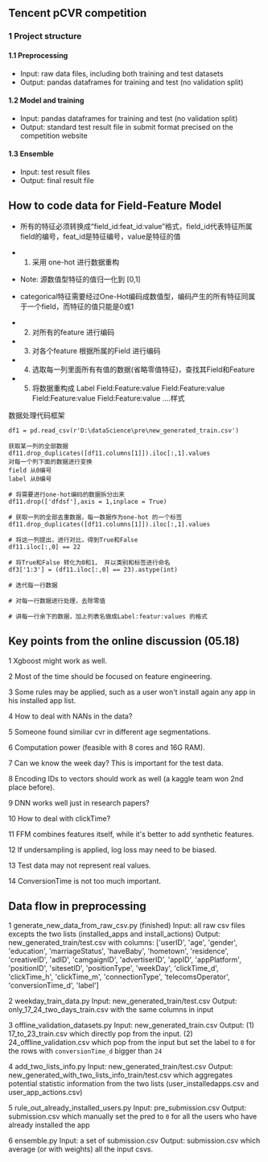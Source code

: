 ## Tencent pCVR competition

### 1 Project structure
#### 1.1 Preprocessing
- Input: raw data files, including both training and test datasets
- Output: pandas dataframes for training and test (no validation split)

#### 1.2 Model and training
- Input: pandas dataframes for training and test (no validation split)
- Output: standard test result file in submit format precised on the competition website

#### 1.3 Ensemble
- Input: test result files
- Output: final result file


## How to code data for Field-Feature Model
- 所有的特征必须转换成“field_id:feat_id:value”格式，field_id代表特征所属field的编号，feat_id是特征编号，value是特征的值


- 1. 采用 one-hot 进行数据重构
- Note: 源数值型特征的值归一化到 [0,1] 
- categorical特征需要经过One-Hot编码成数值型，编码产生的所有特征同属于一个field，而特征的值只能是0或1
        
- 2. 对所有的feature 进行编码
- 3. 对各个feature 根据所属的Field 进行编码
- 4. 选取每一列里面所有有值的数据(省略零值特征)，查找其Field和Feature
- 5. 将数据重构成 Label Field:Feature:value Field:Feature:value Field:Feature:value Field:Feature:value ....样式



数据处理代码框架
```
df1 = pd.read_csv(r'D:\dataScience\pre\new_generated_train.csv')

获取某一列的全部数据
df11.drop_duplicates([df11.columns[1]]).iloc[:,1].values
对每一个列下面的数据进行变换 
field 从0编号
label 从0编号

# 将需要进行one-hot编码的数据拆分出来
df11.drop(['dfdsf'],axis = 1,inplace = True)

# 获取一列的全部去重数据，每一数据作为one-hot 的一个标签
df11.drop_duplicates([df11.columns[1]]).iloc[:,1].values

# 将这一列提出，进行对比，得到True和False
df11.iloc[:,0] == 22

# 将True和False 转化为0和1， 并以类别和标签进行命名
df3['1:3'] = (df11.iloc[:,0] == 23).astype(int)

# 迭代每一行数据

# 对每一行数据进行处理，去除零值

# 讲每一行余下的数据，加上列表名做成Label:featur:values 的格式

```

## Key points from the online discussion (05.18)
  1 Xgboost might work as well.
  
  2 Most of the time should be focused on feature engineering.
  
  3 Some rules may be applied, such as a user won't install again any app in his installed app list.
  
  4 How to deal with NANs in the data?
  
  5 Someone found similiar cvr in different age segmentations.
  
  6 Computation power (feasible with 8 cores and 16G RAM).
  
  7 Can we know the week day? This is important for the test data.
  
  8 Encoding IDs to vectors should work as well (a kaggle team won 2nd place before).
  
  9 DNN works well just in research papers?
  
  10 How to deal with clickTime?
  
  11 FFM combines features itself, while it's better to add synthetic features.
  
  12 If undersampling is applied, log loss may need to be biased.
  
  13 Test data may not represent real values.
  
  14 ConversionTime is not too much important.
  

## Data flow in preprocessing
  1 generate_new_data_from_raw_csv.py (finished)
    Input: all raw csv files excepts the two lists (installed_apps and install_actions)
    Output: new_generated_train/test.csv with columns: 
        ['userID', 'age', 'gender', 'education', 'marriageStatus', 'haveBaby',
        'hometown', 'residence', 'creativeID', 'adID', 'camgaignID',
        'advertiserID', 'appID', 'appPlatform', 'positionID', 'sitesetID',
        'positionType', 'weekDay', 'clickTime_d', 'clickTime_h', 'clickTime_m',
        'connectionType', 'telecomsOperator', 'conversionTime_d', 'label']

  2 weekday_train_data.py 
    Input: new_generated_train/test.csv
    Output: only_17_24_two_days_train.csv with the same columns in input

  3 offline_validation_datasets.py
    Input: new_generated_train.csv
    Output: 
      (1) 17_to_23_train.csv which directly pop from the input.
      (2) 24_offline_validation.csv which pop from the input but set the label to `0` for the rows with `conversionTime_d` bigger than `24`

  4 add_two_lists_info.py
    Input: new_generated_train/test.csv
    Output: new_generated_with_two_lists_info_train/test.csv which aggregates potential statistic information from the two lists (user_installedapps.csv and user_app_actions.csv)

  5 rule_out_already_installed_users.py
    Input: pre_submission.csv 
    Output: submission.csv which manually set the pred to `0` for all the users who have already installed the app

  6 ensemble.py
    Input: a set of submission.csv
    Output: submission.csv which average (or with weights) all the input csvs.
  